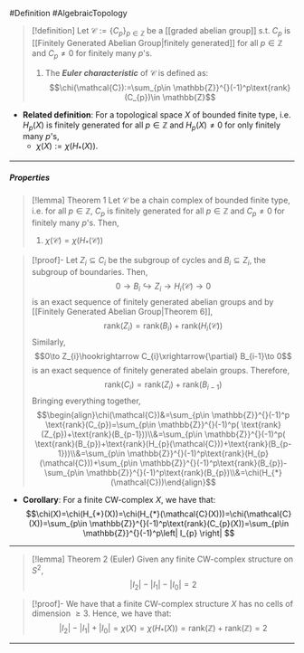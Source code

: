 #Definition #AlgebraicTopology 

> [!definition]
> Let $\mathcal{C}:=\{ C_{p} \}_{p\in \mathbb{Z}}$ be a [[graded abelian group]] s.t. $C_{p}$ is [[Finitely Generated Abelian Group|finitely generated]] for all $p\in \mathbb{Z}$ and $C_{p}\neq 0$ for finitely many $p$'s.
> 1. The ***Euler characteristic*** of $\mathcal{C}$ is defined as: $$\chi(\mathcal{C}):=\sum_{p\in \mathbb{Z}}^{}(-1)^p\text{rank}(C_{p})\in \mathbb{Z}$$
- **Related definition**: For a topological space $X$ of bounded finite type, i.e. $H_{p}(X)$ is finitely generated for all $p\in \mathbb{Z}$ and $H_{p}(X)\neq 0$ for only finitely many $p$'s, 
	- $\chi(X):=\chi(H_{*}(X))$.
---
##### Properties
> [!lemma] Theorem 1
> Let $\mathcal{C}$ be a chain complex of bounded finite type, i.e. for all $p\in \mathbb{Z}$, $C_{p}$ is finitely generated for all $p\in \mathbb{Z}$ and $C_{p}\neq 0$ for finitely many $p$'s. Then, 
> 1. $\chi(\mathcal{C})=\chi(H_{*}(\mathcal{C}))$

> [!proof]-
> Let $Z_{i}\subseteq C_{i}$ be the subgroup of cycles and $B_{i}\subseteq Z_{i}$, the subgroup of boundaries. Then, $$ 0\to B_{i}\hookrightarrow Z_{i}\to H_{i}(\mathcal{C})\to 0$$is an exact sequence of finitely generated abelian groups and by [[Finitely Generated Abelian Group|Theorem 6]], $$\text{rank}(Z_{i})=\text{rank}(B_{i})+\text{rank}(H_{i}(\mathcal{C}))$$Similarly, $$0\to Z_{i}\hookrightarrow C_{i}\xrightarrow{\partial} B_{i-1}\to 0$$is an exact sequence of finitely generated abelain groups. Therefore, $$\text{rank}(C_{i})=\text{rank}(Z_{i})+\text{rank}(B_{i-1})$$Bringing everything together, $$\begin{align}\chi(\mathcal{C})&=\sum_{p\in \mathbb{Z}}^{}(-1)^p \text{rank}(C_{p})=\sum_{p\in \mathbb{Z}}^{}(-1)^p( \text{rank}(Z_{p})+\text{rank}(B_{p-1}))\\&=\sum_{p\in \mathbb{Z}}^{}(-1)^p( \text{rank}(B_{p})+\text{rank}(H_{p}(\mathcal{C}))+\text{rank}(B_{p-1}))\\&=\sum_{p\in \mathbb{Z}}^{}(-1)^p\text{rank}(H_{p}(\mathcal{C}))+\sum_{p\in \mathbb{Z}}^{}(-1)^p\text{rank}(B_{p})-\sum_{p\in \mathbb{Z}}^{}(-1)^p\text{rank}(B_{p})\\&=\chi(H_{*}(\mathcal{C}))\end{align}$$
- **Corollary**: For a finite CW-complex $X$, we have that: $$\chi(X)=\chi(H_{*}(X))=\chi(H_{*}(\mathcal{C}(X)))=\chi(\mathcal{C}(X))=\sum_{p\in \mathbb{Z}}^{}(-1)^p\text{rank}(C_{p}(X))=\sum_{p\in \mathbb{Z}}^{}(-1)^p\left| I_{p} \right| $$
---
> [!lemma] Theorem 2 (Euler)
> Given any finite CW-complex structure on $S^{2}$, 
>  $$\left| I_{2} \right| -\left| I_{1} \right| -\left| I_{0} \right| =2$$

> [!proof]-
> We have that a finite CW-complex structure $X$ has no cells of dimension $\geq 3$. Hence, we have that: $$\left| I_{2} \right| -\left| I_{1} \right| +\left| I_{0} \right| =\chi(X)=\chi(H_{*}(X))=\text{rank}(\mathbb{Z})+\text{rank}(\mathbb{Z})=2$$
---
